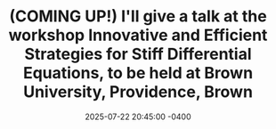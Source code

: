 ---
title: "(COMING UP!) I'll give a talk at the workshop Innovative and Efficient Strategies for Stiff Differential Equations, to be held at Brown University, Providence, Brown"
date: 2025-07-22 20:45:00 -0400
---